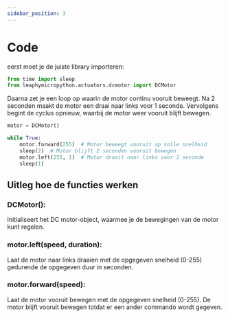 ```yaml
---
sidebar_position: 3
---
```


# Code

eerst moet je de juiste library importeren:

```py
from time import sleep
from leaphymicropython.actuators.dcmotor import DCMotor
```
Daarna zet je een loop op waarin de motor continu vooruit beweegt. Na 2 seconden maakt de motor een draai naar links voor 1 seconde. Vervolgens begint de cyclus opnieuw, waarbij de motor weer vooruit blijft bewegen.
```py
motor = DCMotor()

while True:
    motor.forward(255)  # Motor beweegt vooruit op volle snelheid
    sleep(2)  # Motor blijft 2 seconden vooruit bewegen
    motor.left(255, 1)  # Motor draait naar links voor 1 seconde
    sleep(1) 
```

## Uitleg hoe de functies werken

### DCMotor():
Initialiseert het DC motor-object, waarmee je de bewegingen van de motor kunt 
regelen.

### motor.left(speed, duration):
Laat de motor naar links draaien met de opgegeven snelheid (0-255) gedurende de 
opgegeven duur in seconden.

### motor.forward(speed):
Laat de motor vooruit bewegen met de opgegeven snelheid (0-255). De motor blijft 
vooruit bewegen totdat er een ander commando wordt gegeven.
